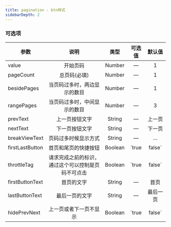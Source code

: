 ```yaml
---
title: pagination - btn样式
sidebarDepth: 2
---
```





<ClientOnly><pagination-demo /></ClientOnly>

### 可选项

| 参数        | 说明           | 类型  | 可选值  | 默认值  |
| ------------- |:--------:| :-----:|:-----:|:------------:|
| value      | 开始页码 | Number | — |  1 |
| pageCount      | 总页码(必填) | Number | —  |  1 |
| besidePages      | 当页码过多时，两边显示的数目 | Number | —  |  1 |
| rangePages      | 当页码过多时，中间显示的数目 | Number | —  |  3 |
| prevText      | 上一页按钮文字 | String |  —   |  上一页 |
| nextText      | 下一页按钮文字 | String | —  |  下一页 |
| breakViewText      | 页码过多时候显示方式 | String | —  |  … |
| firstLastButton      | 首页和尾页的快捷按钮 | Boolean | `true|false` | false |
| throttleTag      | 请求完成之前的标识，通过这个可以控制是页码不可点击 | Boolean | `true|false` | true |
| firstButtonText      | 首页的文字 | String | —  |  首页 |
| lastButtonText      | 最后一页的文字 | String | —  |  最后一页 |
| hidePrevNext      | 上一页或者下一页不显示 | Boolean | `true|false` | false |